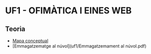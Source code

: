 # UF1 - OFIMÀTICA I EINES WEB

## Teoria

- [Mapa conceptual]()
- [Emmagatzematge al núvol](uf1/Emmagatzemament al núvol.pdf)
